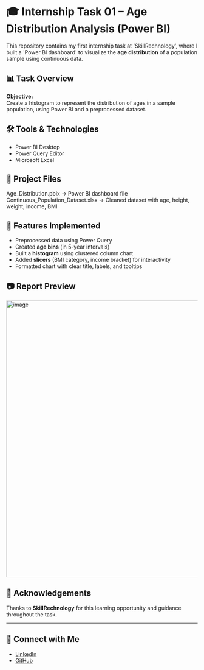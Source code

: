 # 🎓 Internship Task 01 – Age Distribution Analysis (Power BI)

This repository contains my first internship task at 'SkillRechnology', where I built a 'Power BI dashboard' to visualize the **age distribution** of a population sample using continuous data.

## 📊 Task Overview
**Objective:**  
Create a histogram to represent the distribution of ages in a sample population, using Power BI and a preprocessed dataset.

## 🛠️ Tools & Technologies
- Power BI Desktop
- Power Query Editor
- Microsoft Excel

## 📁 Project Files

Age_Distribution.pbix -> Power BI dashboard file              
Continuous_Population_Dataset.xlsx -> Cleaned dataset with age, height, weight, income, BMI 

## 🧪 Features Implemented
- Preprocessed data using Power Query
- Created **age bins** (in 5-year intervals)
- Built a **histogram** using clustered column chart
- Added **slicers** (BMI category, income bracket) for interactivity
- Formatted chart with clear title, labels, and tooltips

## 📷 Report Preview
<img width="1341" height="727" alt="image" src="https://github.com/user-attachments/assets/e436db55-9f7a-4433-b667-7e25bd04c25b" />

## 🙏 Acknowledgements
Thanks to **SkillRechnology** for this learning opportunity and guidance throughout the task.

---

## 🔗 Connect with Me
- [LinkedIn](https://www.linkedin.com/in/tamidala-shanmukhi-5339a535b/) 
- [GitHub](https://github.com/Shannu-0331)


